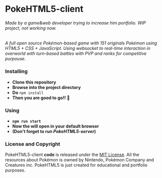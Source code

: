 # PokeHTML5-client
###### Made by a game&web developer trying to increase him portfolio. WIP project, not working now.

_A full open source Pokémon-based game with 151 originals Pokémon using HTML5 + CSS + JavaScript. Using websocket to real-time interaction in overworld with turn-based battles with PVP and ranks for competitive purpouse._

### Installing

- **Clone this repository**
- **Browse into the project directory**
- **Do** `npm install`
- **Then you are good to go!!** :tada:

### Using
- **`npm run start`**
- **Now the will open in your default browser**
- **(Don't forget to run _PokeHTML5-server_)**

### License and Copyright

PokeHTML5-client **code** is released under the [MIT License](https://opensource.org/licenses/MIT). All the resources about Pokémon is owned by Nintendo, Pokémon Company and Creatures inc. PokeHTML5 is just created for educational and portfolio purposes.
